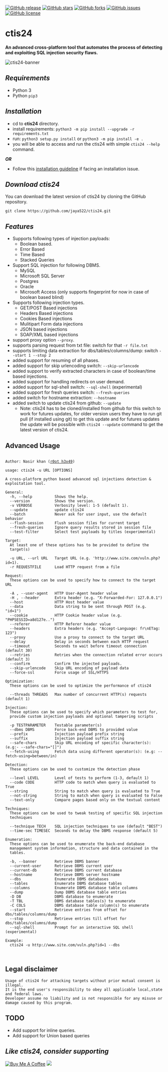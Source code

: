 [![GitHub release](https://img.shields.io/badge/release-v1.3-brightgreen?style=flat-square)](https://github.com/jaya522/ctis24/releases/tag/1.3)
[![GitHub stars](https://img.shields.io/github/stars/jaya522/ctis24?style=flat-square)](https://github.com/jaya522/ctis24/stargazers)
[![GitHub forks](https://img.shields.io/github/forks/jaya522/ctis24?style=flat-square)](https://github.com/jaya522/ctis24/network)
[![GitHub issues](https://img.shields.io/github/issues/jaya522/ctis24?style=flat-square)](https://github.com/jaya522/ctis24/issues)
[![GitHub license](https://img.shields.io/github/license/jaya522/ctis24?style=flat-square)](https://github.com/jaya522/ctis24/blob/main/LICENSE)


# ctis24
**An advanced cross-platform tool that automates the process of detecting and exploiting SQL injection security flaws.**

![ctis24-banner](https://github.com/jaya522/hui/blob/main/Capture.PNG)

## ***Requirements***

- Python 3
- Python `pip3`

## ***Installation***

 - cd to **ctis24** directory.
 - install requirements: `python3 -m pip install --upgrade -r requirements.txt`
 - run: `python3 setup.py install` or `python3 -m pip install -e .`
 - you will be able to access and run the ctis24 with simple `ctis24 --help` command.

 ***OR***
  
 - Follow this [installation guideline](https://github.com/jaya522/ctis24/issues/119#issuecomment-1873049386) if facing an installation issue.

## ***Download ctis24***

You can download the latest version of ctis24 by cloning the GitHub repository.

    git clone https://github.com/jaya522/ctis24.git

## ***Features***
 - Supports following types of injection payloads:
   - Boolean based.
   - Error Based
   - Time Based
   - Stacked Queries
 - Support SQL injection for following DBMS.
   - MySQL
   - Microsoft SQL Server
   - Postgres
   - Oracle
   - Microsoft Access (only supports fingerprint for now in case of boolean based blind)
 - Supports following injection types.
   - GET/POST Based injections
   - Headers Based injections
   - Cookies Based injections
   - Mulitipart Form data injections
   - JSON based injections
   - SOAP/XML based injections
 - support proxy option `--proxy`.
 - supports parsing request from txt file: switch for that `-r file.txt`
 - supports limiting data extraction for dbs/tables/columns/dump: switch `--start 1 --stop 2`
 - added support for resuming of all phases.
 - added support for skip urlencoding switch: `--skip-urlencode`
 - added support to verify extracted characters in case of boolean/time based injections.
 - added support for handling redirects on user demand.
 - added support for sql-shell switch: `--sql-shell` (experimental)
 - added support for fresh queries switch: `--fresh-queries`
 - added switch for hostname extraction: `--hostname`
 - added switch to update ctis24 from github: `--update` 
    - Note: ctis24 has to be cloned/installed from github for this switch to work for futures updates,
      for older version users they have to run git pull (if installed using git) to get this update
      and for futures updates the update will be possible with `ctis24 --update` command to get the
      latest version of ctis24.


## **Advanced Usage**

<pre><code>
Author: Nasir khan (<a href="https://pk.linkedin.com/in/jaya522">r0ot h3x49</a>)

usage: ctis24 -u URL [OPTIONS]

A cross-platform python based advanced sql injections detection & exploitation tool.

General:
  -h, --help          Shows the help.
  --version           Shows the version.
  -v VERBOSE          Verbosity level: 1-5 (default 1).
  --update            update ctis24
  --batch             Never ask for user input, use the default behavior
  --flush-session     Flush session files for current target
  --fresh-queries     Ignore query results stored in session file
  --test-filter       Select test payloads by titles (experimental)

Target:
  At least one of these options has to be provided to define the
  target(s)

  -u URL, --url URL   Target URL (e.g. 'http://www.site.com/vuln.php?id=1).
  -r REQUESTFILE      Load HTTP request from a file

Request:
  These options can be used to specify how to connect to the target URL

  -A , --user-agent   HTTP User-Agent header value
  -H , --header       Extra header (e.g. "X-Forwarded-For: 127.0.0.1")
  --host              HTTP Host header value
  --data              Data string to be sent through POST (e.g. "id=1")
  --cookie            HTTP Cookie header value (e.g. "PHPSESSID=a8d127e..")
  --referer           HTTP Referer header value
  --headers           Extra headers (e.g. "Accept-Language: fr\nETag: 123")
  --proxy             Use a proxy to connect to the target URL
  --delay             Delay in seconds between each HTTP request
  --timeout           Seconds to wait before timeout connection (default 30)
  --retries           Retries when the connection related error occurs (default 3)
  --confirm           Confirm the injected payloads.
  --skip-urlencode    Skip URL encoding of payload data
  --force-ssl         Force usage of SSL/HTTPS

Optimization:
  These options can be used to optimize the performance of ctis24

  --threads THREADS   Max number of concurrent HTTP(s) requests (default 1)

Injection:
  These options can be used to specify which parameters to test for,
  provide custom injection payloads and optional tampering scripts

  -p TESTPARAMETER    Testable parameter(s)
  --dbms DBMS         Force back-end DBMS to provided value
  --prefix            Injection payload prefix string
  --suffix            Injection payload suffix string
  --safe-chars        Skip URL encoding of specific character(s): (e.g:- --safe-chars="[]")
  --fetch-using       Fetch data using different operator(s): (e.g: --fetch-using=between/in)

Detection:
  These options can be used to customize the detection phase

  --level LEVEL       Level of tests to perform (1-3, default 1)
  --code CODE         HTTP code to match when query is evaluated to True
  --string            String to match when query is evaluated to True
  --not-string        String to match when query is evaluated to False
  --text-only         Compare pages based only on the textual content

Techniques:
  These options can be used to tweak testing of specific SQL injection
  techniques

  --technique TECH    SQL injection techniques to use (default "BEST")
  --time-sec TIMESEC  Seconds to delay the DBMS response (default 5)

Enumeration:
  These options can be used to enumerate the back-end database
  management system information, structure and data contained in the
  tables.

  -b, --banner        Retrieve DBMS banner
  --current-user      Retrieve DBMS current user
  --current-db        Retrieve DBMS current database
  --hostname          Retrieve DBMS server hostname
  --dbs               Enumerate DBMS databases
  --tables            Enumerate DBMS database tables
  --columns           Enumerate DBMS database table columns
  --dump              Dump DBMS database table entries
  -D DB               DBMS database to enumerate
  -T TBL              DBMS database tables(s) to enumerate
  -C COLS             DBMS database table column(s) to enumerate
  --start             Retrieve entries from offset for dbs/tables/columns/dump
  --stop              Retrieve entries till offset for dbs/tables/columns/dump
  --sql-shell         Prompt for an interactive SQL shell (experimental)

Example:
  ctis24 -u http://www.site.com/vuln.php?id=1 --dbs


</code></pre>


## **Legal disclaimer**

    Usage of ctis24 for attacking targets without prior mutual consent is illegal.
    It is the end user's responsibility to obey all applicable local,state and federal laws. 
    Developer assume no liability and is not responsible for any misuse or damage caused by this program.

## **TODO**
  - Add support for inline queries.
  - Add support for Union based queries

## ***Like ctis24, consider supporting***
<a href="https://www.buymeacoffee.com/jaya522" target="_blank"><img src="https://img.shields.io/badge/Buy%20Me%20a%20Coffee-ffdd00?style=for-the-badge&logo=buy-me-a-coffee&logoColor=black" alt="Buy Me A Coffee"></a> <a href="https://ko-fi.com/jaya522" target="_blank"><img src="https://img.shields.io/badge/Ko--fi-F16061?style=for-the-badge&logo=ko-fi&logoColor=white"></a>

